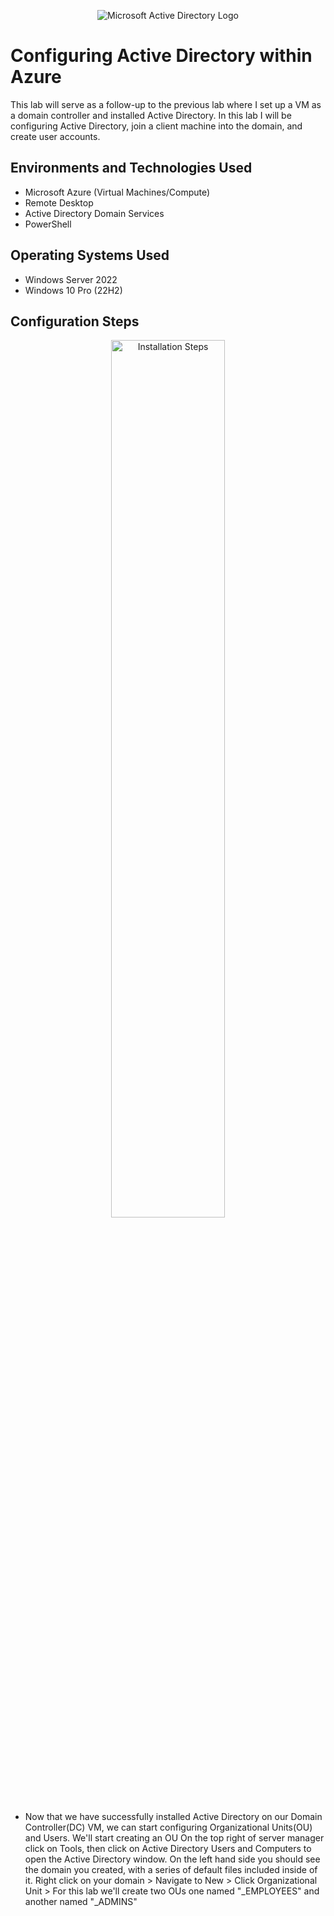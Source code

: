<p align="center">
<img src="https://i.imgur.com/pU5A58S.png" alt="Microsoft Active Directory Logo"/>
</p>

<h1>Configuring Active Directory within Azure</h1>
This lab will serve as a follow-up to the previous lab where I set up a VM as a domain controller and installed Active Directory. In this lab I will be configuring Active Directory, join a client machine into the domain, and create user accounts.
<br />

<h2>Environments and Technologies Used</h2>

- Microsoft Azure (Virtual Machines/Compute)
- Remote Desktop
- Active Directory Domain Services
- PowerShell

<h2>Operating Systems Used </h2>

- Windows Server 2022
- Windows 10 Pro (22H2)

<h2>Configuration Steps</h2>
<p align="center">
  <img src="https://github.com/Joanrpena/configure-ad/assets/131486928/c643917b-34e0-49d2-879a-3bba5db6c4d3" height="60%" width="60%" alt="Installation Steps" />
</p>

- Now that we have successfully installed Active Directory on our Domain Controller(DC) VM, we can start configuring Organizational Units(OU) and Users. We'll start creating an OU On the top right of server manager click on Tools, then click on Active Directory Users and Computers to open the Active Directory window. On the left hand side you should see the domain you created, with a series of default files included inside of it. Right click on your domain > Navigate to New > Click Organizational Unit > For this lab we'll create two OUs one named "_EMPLOYEES" and another named "_ADMINS"

 <br />
